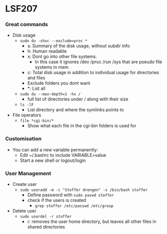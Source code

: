 # LSF207


### Great commands

- Disk usage
  - ```sudo du -shxc --exclude=proc *```
    - s: Summary of the disk usage, without subdir info
    - h: Human readable
    - x: Dont go into other file systems. 
      - In this case it ignores /dev /proc /run /sys that are pseudo file systems in mem
    - c: Total disk usage in addition to individual usage for directories and files
    - Exclude folders you dont want
    - *: List all
  - ```sudo du --max-depth=1 -hx /```
    - full list of directories under / along with their size
  - ```ls -lF```
    - List directory and where the symlinks points to
- File operators
  - ```file *cgi-bin/*```
    - Show what each file in the cgi-bin folders is used for

### Customisation
- You can add a new variable permanently:
  - Edit ~/.bashrc to include VARIABLE=value
  - Start a new shell or logout/login

### User Management
- Create user
  - ```sudo useradd -m -c "Stoffer drengen" -s /bin/bash stoffer```
    - Define password with ```sudo paswd stoffer```
    - check if the users is created
      - ```grep stoffer /etc/passwd /etc/group```
- Delete user
  - ```sudo userdel -r stoffer```
    - r: removes the user home directory, but leaves all other files in shared directories
    


